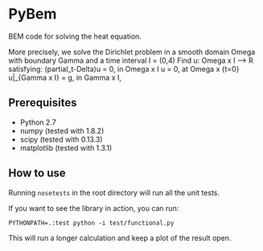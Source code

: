 PyBem
=====

BEM code for solving the heat equation.

More precisely, we solve the Dirichlet problem in a smooth domain Omega with boundary
Gamma and a time interval I = (0,4)
Find  u: Omega x I --> R satisfying:
  (partial_t-Delta)u = 0,          in Omega x I
  u = 0,                           at Omega x {t=0}
  u|_{Gamma x I} = g,              in Gamma x I,


Prerequisites
-------------

* Python 2.7
* numpy      (tested with 1.8.2)
* scipy      (tested with 0.13.3)
* matplotlib (tested with 1.3.1)

How to use
----------

Running `nosetests` in the root directory will run all the unit tests.

If you want to see the library in action, you can run:

    PYTHONPATH=.:test python -i test/functional.py

This will run a longer calculation and keep a plot of the result open.

